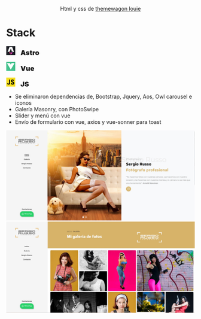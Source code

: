 <div align="center">
    <p> Html y css de <a href="https://github.com/themewagon/louie/tree/master">themewagon louie</a>
    </p>
</div>

# Stack

<img src="astro.svg" width="24"> <span style="font-size:18px;font-weight:900;margin-left:10px">Astro</span>

<img src="vue.svg" width="24"> <span style="font-size:18px;font-weight:900;margin-left:10px">Vue</span>

<img src="javascript.svg" width="24"> <span style="font-size:18px;font-weight:900;margin-left:10px">JS</span>

- Se eliminaron dependencias de, Bootstrap, Jquery, Aos, Owl carousel e iconos
- Galería Masonry, con PhotoSwipe
- Slider y menú con vue
- Envío de formulario con vue, axios y vue-sonner para toast

![Portada](portada.jpg)
![Galeria](galeria.jpg)